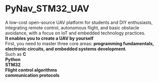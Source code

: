 # PyNav_STM32_UAV
A low-cost open-source UAV platform for students and DIY enthusiasts, integrating remote control, autonomous flight, and basic obstacle avoidance, with a focus on IoT and embedded technology practices.  
**It enables you to create a UAV by yourself**  
First, you need to master three core areas: **programming fundamentals, electronic circuits, and embedded systems development**.  
Such as **C**  
**Python**  
**STM32**  
**Flight control algorithms**  
**communication protocols**
